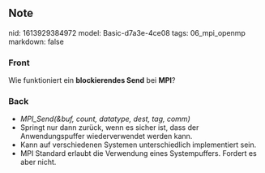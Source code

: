 ## Note
nid: 1613929384972
model: Basic-d7a3e-4ce08
tags: 06_mpi_openmp
markdown: false

### Front
Wie funktioniert ein <b>blockierendes Send</b> bei <b>MPI</b>?

### Back
<div>
<div><ul>
<li><em>MPI_Send(&buf, count, datatype, dest, tag, comm)</em></li>
<li>Springt nur dann zurück, wenn es sicher ist, dass der Anwendungspuffer wiederverwendet werden kann.</li>
<li>Kann auf verschiedenen Systemen unterschiedlich implementiert sein.</li>
<li>MPI Standard erlaubt die Verwendung eines Systempuffers. Fordert es aber nicht.</li>
</ul>
</div></div>
